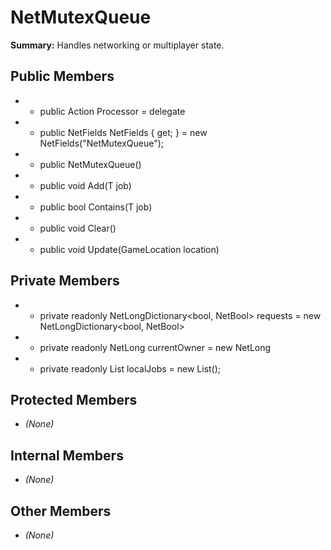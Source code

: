 # NetMutexQueue

**Summary:** Handles networking or multiplayer state.

## Public Members
- - public Action<T> Processor = delegate
- - public NetFields NetFields { get; } = new NetFields("NetMutexQueue");
- - public NetMutexQueue()
- - public void Add(T job)
- - public bool Contains(T job)
- - public void Clear()
- - public void Update(GameLocation location)

## Private Members
- - private readonly NetLongDictionary<bool, NetBool> requests = new NetLongDictionary<bool, NetBool>
- - private readonly NetLong currentOwner = new NetLong
- - private readonly List<T> localJobs = new List<T>();

## Protected Members
- *(None)*

## Internal Members
- *(None)*

## Other Members
- *(None)*
